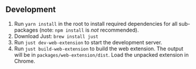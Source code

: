 ## Development
1. Run `yarn install` in the root to install required dependencies for all sub-packages (note: `npm install` is _not_ recommended).
2. Download Just: `brew install just`
3. Run `just dev-web-extension` to start the development server.
4. Run `just build-web-extension` to build the web extension. The output will be in `packages/web-extension/dist`. Load the unpacked extension in Chrome.
